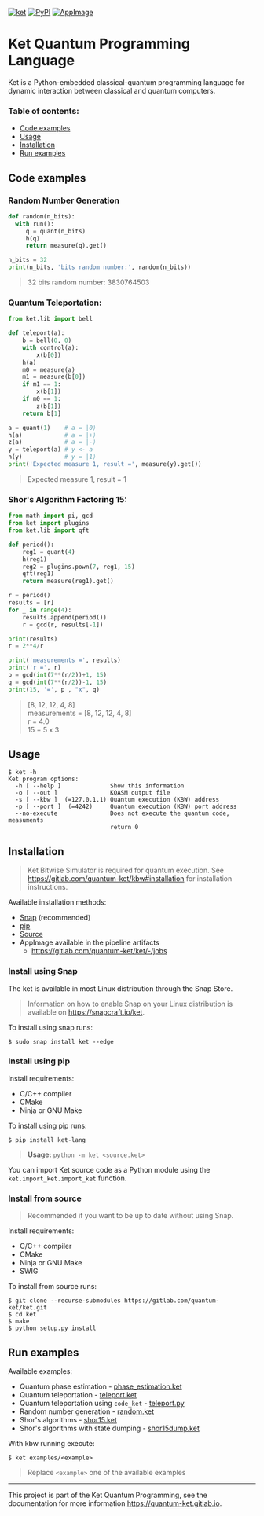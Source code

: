[![ket](https://snapcraft.io//ket/badge.svg)](https://snapcraft.io/ket)
[![PyPI](https://img.shields.io/pypi/v/ket-lang.svg)](https://pypi.org/project/ket-lang/)
[![AppImage](https://gitlab.com/quantum-ket/ket/badges/master/pipeline.svg)](https://gitlab.com/quantum-ket/ket/-/jobs)

# Ket Quantum Programming Language

Ket is a Python-embedded classical-quantum programming language for dynamic
interaction between classical and quantum computers.

### Table of contents:

* [Code examples](#code-examples)
* [Usage](#usage)
* [Installation](#installation)
* [Run examples](#run-examples)


## Code examples

### Random Number Generation

```python
def random(n_bits):
  with run():
     q = quant(n_bits)
     h(q)
     return measure(q).get()

n_bits = 32
print(n_bits, 'bits random number:', random(n_bits))
```

> 32 bits random number: 3830764503

### Quantum Teleportation:

```python
from ket.lib import bell

def teleport(a):
    b = bell(0, 0)
    with control(a):
        x(b[0])
    h(a)
    m0 = measure(a)
    m1 = measure(b[0])
    if m1 == 1:
        x(b[1])
    if m0 == 1:
        z(b[1])
    return b[1]

a = quant(1)    # a = |0⟩
h(a)            # a = |+⟩ 
z(a)            # a = |-⟩
y = teleport(a) # y <- a
h(y)            # y = |1⟩
print('Expected measure 1, result =', measure(y).get())
```

> Expected measure 1, result = 1

### Shor's Algorithm Factoring 15:

```python
from math import pi, gcd
from ket import plugins
from ket.lib import qft

def period():
    reg1 = quant(4)
    h(reg1)
    reg2 = plugins.pown(7, reg1, 15)
    qft(reg1)
    return measure(reg1).get()

r = period()
results = [r]
for _ in range(4):
    results.append(period())
    r = gcd(r, results[-1])

print(results)
r = 2**4/r

print('measurements =', results)
print('r =', r)
p = gcd(int(7**(r/2))+1, 15)
q = gcd(int(7**(r/2))-1, 15)
print(15, '=', p , "x", q)
```

> [8, 12, 12, 4, 8]\
> measurements = [8, 12, 12, 4, 8]\
> r = 4.0\
> 15 = 5 x 3

## Usage 

```console
$ ket -h
Ket program options:
  -h [ --help ]              Show this information
  -o [ --out ]               KQASM output file
  -s [ --kbw ]  (=127.0.1.1) Quantum execution (KBW) address
  -p [ --port ]  (=4242)     Quantum execution (KBW) port address
  --no-execute               Does not execute the quantum code, measuments 
                             return 0
```

## Installation

> Ket Bitwise Simulator is required for quantum execution. See
> https://gitlab.com/quantum-ket/kbw#installation for installation instructions.

Available installation methods:

* [Snap](#install-using-snap) (recommended)
* [pip](#install-using-pip)
* [Source](#install-from-source)
* AppImage available in the pipeline artifacts
    - https://gitlab.com/quantum-ket/ket/-/jobs 

### Install using Snap

The ket is available in most Linux distribution through the Snap Store.

>Information on how to enable Snap on your Linux distribution is available on
>https://snapcraft.io/ket.

To install using snap runs:

```console
$ sudo snap install ket --edge
```

### Install using pip

Install requirements:

* C/C++ compiler
* CMake
* Ninja or GNU Make

To install using pip runs:

```console
$ pip install ket-lang
```

> **Usage:** `python -m ket <source.ket>`

You can import Ket source code as a Python module using the `ket.import_ket.import_ket` function.

### Install from source 

> Recommended if you want to be up to date without using Snap.

Install requirements:

* C/C++ compiler
* CMake
* Ninja or GNU Make
* SWIG

To install from source runs:

```console
$ git clone --recurse-submodules https://gitlab.com/quantum-ket/ket.git
$ cd ket
$ make
$ python setup.py install
```

## Run examples

Available examples:

* Quantum phase estimation - [phase_estimation.ket](examples/phase_estimation.ket)
* Quantum teleportation - [teleport.ket](examples/teleport.ket)
* Quantum teleportation using `code_ket` - [teleport.py](examples/teleport.py)
* Random number generation - [random.ket](examples/random.ket)
* Shor's algorithms - [shor15.ket](examples/shor15.ket)
* Shor's algorithms with state dumping - [shor15dump.ket](examples/shor15dump.ket)

With kbw running execute:

```console
$ ket examples/<example>
```

> Replace `<example>` one of the available examples

-----------

This project is part of the Ket Quantum Programming, see the documentation for
more information https://quantum-ket.gitlab.io.
